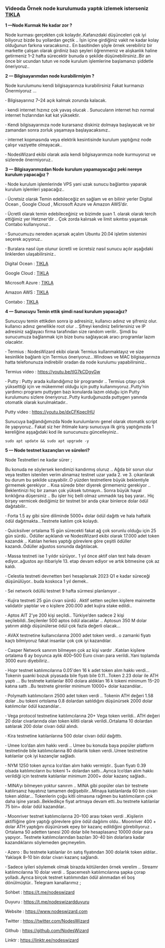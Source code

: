 <h3>Videoda &Ouml;rnek node kurulumuda yaptık izlemek isterseniz <a href="https://youtu.be/LrJvtA90PUE">TIKLA</a></h3>

<p><strong>1 &mdash;Node Kurmak Ne kadar zor ?</strong></p>

Node kurması gerçekten çok kolaydır..Kafanızdaki düşünceleri çok iyi biliyoruz bizde bu yollardan geçtik .. İşin içine girdiğiniz vakit ne kadar kolay olduğunun farkına varacaksınız.. En basitinden şöyle örnek verebiliriz bir markette çalışan olarak girdiniz bazı şeyleri öğrenmeniz ve alışkanlık haline getirmeniz 1–2 hafta sürecektir bunuda o şekilde düşünebilirsiniz..Bir an önce bir ucundan tutun ve node kurulum işlemlerine başlamanızı şiddetle öneriyoruz..

<p><strong>2 &mdash; Bilgisayarımdan node kurabilirmiyim ?</strong></p>

Node kurulumunu kendi bilgisayarınıza kurabilirsiniz Fakat kurmanızı Önermiyoruz …

<p><strong>&middot; </strong> Bilgisayarınız 7–24 açık kalmak zorunda kalacak.
<p><strong>&middot; </strong>kendi internet hızınız çok yavaş olucak . Sunucuların internet hızı normal internet hızlarından kat kat yüksektir.
<p><strong>&middot; </strong>Kendi bilgisayarınıza node kurarsanız diskiniz dolmaya başlayacak ve bir zamandan sonra zorluk yaşamaya başlayacaksınız..
<p><strong>&middot; </strong>internet kopmasında veya elektrik kesintisinde kurulum yaptığınız node çalışır vaziyette olmayacak..
<p><strong>&middot; </strong>NodesWizard ekibi olarak asla kendi bilgisayarımıza node kurmuyoruz ve sizlerede önermiyoruz..
  
<p><strong>3 &mdash; Bilgisayarımızdan Node kurulum yapamayacağız peki nereye kurulum yapacağız ?</strong></p>

<p><strong>&middot; </strong>Node kurulum işlemlerinde VPS yani uzak sunucu bağlantısı yaparak kurulum işlemleri yapacağız..
<p><strong>&middot; </strong>Ücretsiz olarak Temin edebileceğiz en sağlam ve en bilinir yerler Digital Ocean , Google Cloud , Microsoft Azure ve Amazon AWS’dir.
<p><strong>&middot; </strong>Ücretli olarak temin edebileceğiniz ve bizimde şuan 1. olarak olarak tercih ettiğimiz yer Hetzner’dir .. Çok zorda kalırsak ve limit sıkıntısı yaşarsak Contabo kullanıyoruz..
<p><strong>&middot; </strong>Sunucumuzu nereden açarsak açalım Ubuntu 20.04 işletim sistemini seçerek açıyoruz..
<p><strong>&middot; </strong>Buralara nasıl üye olunur ücretli ve ücretsiz nasıl sunucu açılır aşağıdaki linklerden ulaşabilirsiniz..
  
<p>Digital Ocean : <a href="https://medium.com/@nodeswizard/digital-ocean-kay%C4%B1t-olma-ve-%C3%BCcretsiz-sunucu-olu%C5%9Fturma-i%C5%9Flemleri-919adbc71aa8">TIKLA</a></p>
<p>Google Cloud : <a href="https://medium.com/@nodeswizard/google-cloud-kay%C4%B1t-olma-ve-%C3%BCcretsiz-sunucu-a%C3%A7ma-i%C5%9Flemleri-12f067f3caeb">TIKLA</a></p>
<p>Microsoft Azure : <a href="https://medium.com/@nodeswizard/microsoft-azure-%C3%BCcretsiz-sunucu-nas%C4%B1l-a%C3%A7%C4%B1l%C4%B1r-8cfa3a3d06a4">TIKLA</a></p>
<p>Amazon AWS : <a href="https://medium.com/@nodeswizard/%C3%B6nemli%CC%87-not-nodeswizard-ekibi-olarak-amazon-aws-yi-sadece-free-sunucu-se%C3%A7ene%C4%9Fi-ile-a%C3%A7man%C4%B1z%C4%B1-ve-58b7465143d8">TIKLA</a></p>
<p>Contabo : <a href="https://medium.com/@nodeswizard/contabo-sunucu-sat%C4%B1n-alma-ve-detayl%C4%B1-kullan%C4%B1m-d7dcf53b8818">TIKLA</a></p>

<p><strong>4 &mdash; Sunucuyu Temin ettik şimdi nasıl kurulum yapacağız?</strong></p>

Sunucuyu temin ettikden sonra ip adresiniz, kullanıcı adınız ve şifreniz olur. kullanıcı adınız genellikle root olur .. Şifreyi kendiniz belirlersiniz ve IP adresiniz sağlayacı firma tarafından size random verilir.. Şimdi bu sunucumuza bağlanmak için bize bunu sağlayacak aracı programlar lazım olacaktır.

<p><strong>&middot; </strong>Termius : NodesWizard ekibi olarak Termius kullanmaktayız ve size kesinlikle bağlantı için Termius öneriyoruz…Windows ve MAC bilgisayarınıza hatta telefonunuza indirebilir oradan da node kurulumu yapabilirsiniz..
  
Termius video : https://youtu.be/tIG7kCDgyGw

<p><strong>&middot; </strong>Putty : Putty arada kullandığımız bir programdır .. Termius çıtayı çok yükselttiği için ve mükemmel olduğu için putty kullanmıyoruz..Putty’nin yardımcı programı puttygen bazı konularda lazım olduğu için Putty kurulumunu sizlere öneriyoruz..Putty kurduğunuzda puttygen yanında otomatik olarak kurulmaktadır..
  
Putty video : https://youtu.be/dxCFKpecIHU

Sunucuya bağlandığımızda Node kurulumlarını genel olarak otomatik script ile yapıyoruz.. Fakat siz her ihtimale karşı sunucuya ilk giriş yaptığınızda 1 kereliğine aşşağıdaki kod ile sunucunuzu güncelleyiniz..
```
sudo apt update && sudo apt upgrade -y
```
<p><strong>5 &mdash; Node testnet kazan&ccedil;ları ve s&uuml;releri?</strong></p>

Node Testnetleri ne kadar sürer ;

Bu konuda ne söylersek kendimizi kandırmış oluruz .. Ağda bir sorun olur veya testten istenilen verim alınamaz testnet uzar yada 2. ve 3. çıkarılarak bu durum bu şekilde uzayabilir..O yüzden testnetlere büyük beklentiyle girmemek gerekiyor .. Kısa sürede biter diyerek girmemeniz gerekiyor .. Beklentinizi hiç bir zaman çok yüksek tutmayın.. Sonra büyük hayal kırıklığına düşersiniz .. Bu işler hiç belli olmaz ummadık taş baş yarar.. Hiç birşey vermicek dediğimiz bir testnet bir anda çıkar binlerce dolar ödül dağıtabilir..

<p><strong>&middot; </strong> Forta 1.5 ay gibi süre diliminde 5000+ dolar ödül dağıttı ve hala haftalık ödül dağıtmakta…Testnete katılım çok kolaydı.
<p><strong>&middot; </strong> Quicksilver ortalama 15 gün sürecekti fakat ağ çok sorunlu olduğu için 25 gün sürdü.. Ödüller açıklandı ve NodesWizard ekibi olarak 17.000 adet token kazandık .. Katılan herkes yaptığı görevlere göre çeşitli ödüller kazandı..Ödüller ağustos sonunda dağıtılacak.
<p><strong>&middot; </strong> Massa testneti ise 1 yıldır sürüyor.. 1 yıl önce aktif olan test hala devam ediyor..ağustos ayı itibariyle 13. etap devam ediyor ve artık bitmesine çok az kaldı.
<p><strong>&middot; </strong> Celestia testneti devnetten beri hesaplarsak 2023 Q1 e kadar süreceği düşünülüyor.. buda koskoca 1 yıl demek..
<p><strong>&middot; </strong> Sei network ödüllü testnet 9 hafta sürmesi planlanıyor ..
<p><strong>&middot; </strong> Kujira testneti 25 gün civarı sürdü . Aktif setten seçilen kişilere mainnette validatör yaptılar ve o kişilere 200.000 adet kujira stake edildi..
<p><strong>&middot; </strong> Aptos AIT 2'ye 200 kişi seçildi.. Türkiye’den sadece 2 kişi seçilebildi..Seçilenler 500 aptos ödül alacaklar .. Aptosun 350 M dolar yatırım aldığı düşünülerse ödül çok fazla değerli olacak…
<p><strong>&middot; </strong> AVAX testnetine kullanıcılarına 2000 adet token verdi.. o zamanki fiyatı kaçtı bilmiyoruz fakat insanlar çok çok iyi kazandılar.
<p><strong>&middot; </strong> Casper Network sanırım bilmeyen çok az kişi vardır ..Katılan kişilere ortalama 6 ay boyunca aylık 400–500 Euro civarı para verildi..Yani toplamda 3000 euro diyebiliriz..
<p><strong>&middot; </strong> Hopr testnet katılımcılarına 0.05'den 16 k adet token alım hakkı verdi…Tokenin şuanki bozuk piyasada bile fiyatı bile 0.11…Token 2.23 dolar ile ATH yaptı … Bu testnete katılanlar 800 dolara aldıkları 16 k tokeni minimum 15–20 katına sattı ..Bu testnete girenler minimum 10000+ dolar kazandılar..
<p><strong>&middot; </strong> Polymath katılımcıların 2500 adet token verdi .. Tokenin ATH değeri 1.58 dolar ..bu tokeni ortolama 0.8 dolardan satıldığını düşünürsek 2000 dolar katılımcılar ödül kazandılar..
<p><strong>&middot; </strong> Vega protocol testnetine katılımcılarına 20+ Vega token verildi.. ATH değeri 20 dolar civarlarında olan token kilitli olarak verildi..Ortalama 10 dolardan satılarak 200 dolar civarı ödül alındı.
<p><strong>&middot; </strong> Kira testnetine katılanlarına 500 dolar civarı ödül dağıtttı.
<p><strong>&middot; </strong> Umee Ico’dan alım hakkı verdi .. Umee bu konuda baya popüler platform testnetinde bile katılımcılarına 80 dolarlık token verdi..Umee testnetine katılanlar çok iyi kazançlar sağladı.
<p><strong>&middot; </strong> NYM 1250 token ayrıca Ico’dan alım hakkı vermiştir.. Şuan fiyatı 0.39 olsada katılımcıların bu tokeni 1+ dolardan sattı…Ayrıca Ico’dan alım hakkı verildiği için testnete katılanlar minimum 2000+ dolar kazanç sağladı..
<p><strong>&middot; </strong> MINA‘yı bilmeyen yoktur sanırım .. MINA gibi popüler olan bir testnete katılırsanız hayatınız tamamen değişebilir…Minaya katılanlarda 60 bin civarı token aldılar… Tokenlerin çoğu kitli olmasına rağmen bu katılımcıların çok daha işine yaradı..Bekledikçe fiyat artmaya devam etti..bu testnete katılanlar 75 bin+ dolar ödül kazandılar..
<p><strong>&middot; </strong> Moonriver testnet katılımcılarına 20–100 arası token verdi ..Kişilerin aktifliğine göre yaptığı görevlere göre ödül dağılımı oldu.. Moonriver 400 + dolar ATH yaptığını düşünürsek epey bir kazanç edildiğini görebiliyoruz . Ortalama 50 adetten tanesi 200 dolar bile hesaplasanız 10000 dolar para yapıyor.. Testnete katılımcılarından bazıları 30-40 bin dolarlara kadar kazandıklarını söylemeden geçmeyelim.
<p><strong>&middot; </strong> Azero : Bu testnete katılanlar ön satış fiyatından 300 dolarlık token aldılar.. Yaklaşık 8–10 bin dolar civarı kazanç sağlandı.
<p><strong>&middot; </strong> Sadece iyileri söylemek olmak birazda kötülerden örnek verelim .. Streamr katılımcılarına 10 dolar verdi .. Spacemesh katılımcılarına şapka çorap yolladı..Ayrıca birçok testnet katılımından ödül alınmadan eli boş dönülmüştür..
Telegram kanallarımız ;

Sohbet : https://t.me/nodeswizard

Duyuru : https://t.me/nodeswizardduyuru

Website : https://www.nodeswizard.com

Twitter : https://twitter.com/NodesWizard

Github : https://github.com/NodesWizard
  
Linktr : https://linktr.ee/nodeswizard
